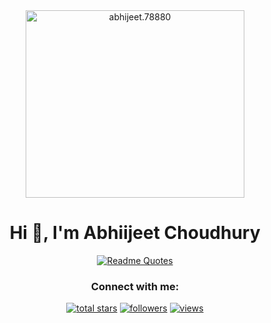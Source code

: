 <div align="center">
  
  <img align="center" src="https://cdn.myportfolio.com/2fcfcb103788251450a8304378dffded/a62c047f-8369-493c-ab14-71ef51bebc55_rw_1200.gif?h=e8c7ce55b326319eaca316cc1e74518f" alt="abhijeet.78880" height="300" width="350" />

</div>

<h1 align="center"><b>Hi 👋, I'm Abhiijeet Choudhury</b></h1>

<div align="center">

  [![Readme Quotes](https://quotes-github-readme.vercel.app/api?type=horizontal&theme=dark)](https://github.com/piyushsuthar/github-readme-quotes)
  
</div>

<h3 align="center">Connect with me:</h3>

<!-- Social icons section -->
<p align="center">
  <!-- <a href="https://www.youtube.com/c/DevProTips"><img width="32px" alt="Youtube" title="Youtube" src="https://i.imgur.com/qiXu7b2.png"/></a>
  &#8287;&#8287;&#8287;&#8287;&#8287; -->
<!--   <a href="https://twitter.com"><img width="32px" alt="Twitter" title="Twitter" src="https://raw.githubusercontent.com/rahuldkjain/github-profile-readme-generator/master/src/images/icons/Social/twitter.svg"/></a>
  &#8287;&#8287;&#8287;&#8287;&#8287;
  <a href="https://discord.gg/fPrdqh3Zfu" alt="Discord" title="Discord"><img width="36px" src="https://assets-global.website-files.com/6257adef93867e50d84d30e2/636e0a6a49cf127bf92de1e2_icon_clyde_blurple_RGB.png"/></a>
  &#8287;&#8287;&#8287;&#8287;&#8287;
  <a href="https://fb.com/abhijeet.choudhury.90"><img width="32px" alt="abhijeet.choudhury" title="facebook" src="https://raw.githubusercontent.com/rahuldkjain/github-profile-readme-generator/master/src/images/icons/Social/facebook.svg"></a>
  &#8287;&#8287;&#8287;&#8287;&#8287;
  <a href="https://github/abhijeet78880"><img width="32px" alt="Ko-fi" title="github" src="https://www.freeiconspng.com/thumbs/github-icon/git-github-hub-icon-25.png"/></a>
  &#8287;&#8287;&#8287;&#8287;&#8287;
  <a href="https://instagram.com/abhijeet.78880"><img width="32px" alt="abhijeet.78880" title="instagram" src="https://raw.githubusercontent.com/rahuldkjain/github-profile-readme-generator/master/src/images/icons/Social/instagram.svg"/></a> -->
</p>


<!-- Social badges section -->
<p align="center">
  <!-- <a href="https://www.youtube.com/c/DevProTips?sub_confirmation=1">
    <img alt="youtube subscribers" title="Subscribe to my YouTube channel" src="https://freshidea.com/jonah/app/youtube-stats-badges/subscribers-badge.php"/></a>
  <a href="https://www.youtube.com/c/DevProTips">
    <img alt="youtube views" title="YouTube views" src="https://freshidea.com/jonah/app/youtube-stats-badges/view-count-badge.php"/></a>  -->
  <a href="https://github.com/abhijeet78880?tab=repositories&sort=stargazers">
    <img alt="total stars" title="Total stars on GitHub" src="https://custom-icon-badges.demolab.com/github/stars/abhijeet78880?color=55960c&style=for-the-badge&labelColor=488207&logo=star"/></a>
  <a href="https://github.com/abhijeet78880?tab=followers">
    <img alt="followers" title="Follow me on Github" src="https://custom-icon-badges.demolab.com/github/followers/abhijeet78880?color=236ad3&labelColor=1155ba&style=for-the-badge&logo=person-add&label=Follow&logoColor=white"/></a>
  <a href="https://github.com/abhijeet78880/Simple-View-Counter">
    <img alt="views" title="GitHub profile views" src="https://api.visitorbadge.io/api/visitors?path=abhijeet78880&label=visitors&labelColor=%23f42681&countColor=%23ff3c92&logo=views"/></a>
</p>


<!-- <a href="https://visitorbadge.io/status?path=abhijeet78880"><img src="https://api.visitorbadge.io/api/visitors?path=abhijeet78880&countColor=%23263759" /></a> -->


